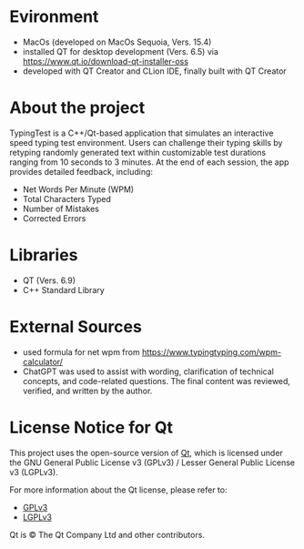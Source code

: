 # Evironment

- MacOs (developed on MacOs Sequoia, Vers. 15.4)
- installed QT for desktop development (Vers. 6.5) via https://www.qt.io/download-qt-installer-oss
- developed with QT Creator and CLion IDE, finally built with QT Creator

# About the project
TypingTest is a C++/Qt-based application that simulates an interactive speed typing test environment.
Users can challenge their typing skills by retyping randomly generated text within customizable test durations ranging from 10 seconds to 3 minutes.
At the end of each session, the app provides detailed feedback, including:
- Net Words Per Minute (WPM)
- Total Characters Typed
- Number of Mistakes
- Corrected Errors

# Libraries
- QT (Vers. 6.9)
- C++ Standard Library

# External Sources
- used formula for net wpm from https://www.typingtyping.com/wpm-calculator/
- ChatGPT was used to assist with wording, clarification of technical concepts, and code-related questions. The final content was reviewed, verified, and written by the author.

# License Notice for Qt

This project uses the open-source version of [Qt](https://www.qt.io/), which is licensed under the GNU General Public License v3 (GPLv3) / Lesser General Public License v3 (LGPLv3).

For more information about the Qt license, please refer to:
- [GPLv3](https://www.gnu.org/licenses/gpl-3.0.html)
- [LGPLv3](https://www.gnu.org/licenses/lgpl-3.0.html)

Qt is © The Qt Company Ltd and other contributors.
